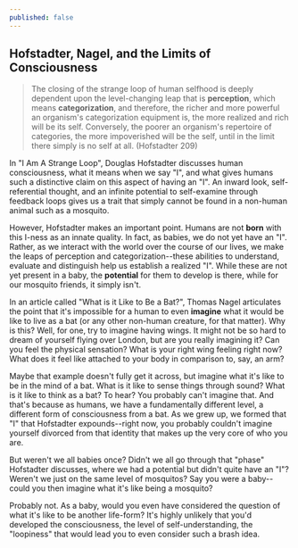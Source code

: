 ```yaml
---
published: false
---
```

## Hofstadter, Nagel, and the Limits of Consciousness

> The closing of the strange loop of human selfhood is deeply dependent upon the level-changing leap that is __perception__, which means __categorization__, and therefore, the richer and more powerful an organism's categorization equipment is, the more realized and rich will be its self. Conversely, the poorer an organism's repertoire of categories, the more impoverished will be the self, until in the limit there simply is no self at all. (Hofstadter 209)

In "I Am A Strange Loop", Douglas Hofstadter discusses human consciousness, what it means when we say "I", and what gives humans such a distinctive claim on this aspect of having an "I". An inward look, self-referential thought, and an infinite potential to self-examine through feedback loops gives us a trait that simply cannot be found in a non-human animal such as a mosquito. 

However, Hofstadter makes an important point. Humans are not __born__ with this I-ness as an innate quality. In fact, as babies, we do not yet have an "I". Rather, as we interact with the world over the course of our lives, we make the leaps of perception and categorization--these abilities to understand, evaluate and distinguish help us establish a realized "I". While these are not yet present in a baby, the __potential__ for them to develop is there, while for our mosquito friends, it simply isn't. 

In an article called "What is it Like to Be a Bat?", Thomas Nagel articulates the point that it's impossible for a human to even __imagine__ what it would be like to live as a bat (or any other non-human creature, for that matter). Why is this? Well, for one, try to imagine having wings. It might not be so hard to dream of yourself flying over London, but are you really imagining it? Can you feel the physical sensation? What is your right wing feeling right now? What does it feel like attached to your body in comparison to, say, an arm? 

Maybe that example doesn't fully get it across, but imagine what it's like to be in the mind of a bat. What is it like to sense things through sound? What is it like to think as a bat? To hear? You probably can't imagine that. And that's because as humans, we have a fundamentally different level, a different form of consciousness from a bat. As we grew up, we formed that "I" that Hofstadter expounds--right now, you probably couldn't imagine yourself divorced from that identity that makes up the very core of who you are. 

But weren't we all babies once? Didn't we all go through that "phase" Hofstadter discusses, where we had a potential but didn't quite have an "I"? Weren't we just on the same level of mosquitos? Say you were a baby--could you then imagine what it's like being a mosquito? 

Probably not. As a baby, would you even have considered the question of what it's like to be another life-form? It's highly unlikely that you'd developed the consciousness, the level of self-understanding, the "loopiness" that would lead you to even consider such a brash idea. 